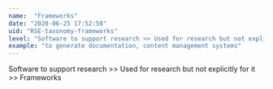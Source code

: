 ```yaml
---
name:  "Frameworks"
date: "2020-06-25 17:52:58"
uid: "RSE-taxonomy-frameworks"
level: "Software to support research >> Used for research but not explicitly for it >> Frameworks"
example: "to generate documentation, content management systems" 
---
```


Software to support research >> Used for research but not explicitly for it >> Frameworks